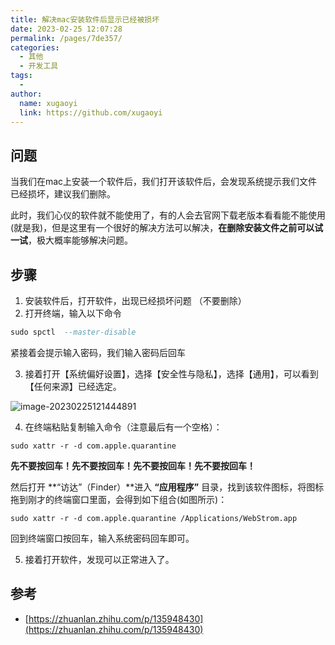 ```yaml
---
title: 解决mac安装软件后显示已经被损坏
date: 2023-02-25 12:07:28
permalink: /pages/7de357/
categories:
  - 其他
  - 开发工具
tags:
  - 
author: 
  name: xugaoyi
  link: https://github.com/xugaoyi
---
```

## 问题

当我们在mac上安装一个软件后，我们打开该软件后，会发现系统提示我们文件已经损坏，建议我们删除。

此时，我们心仪的软件就不能使用了，有的人会去官网下载老版本看看能不能使用(就是我)，但是这里有一个很好的解决方法可以解决，**在删除安装文件之前可以试一试**，极大概率能够解决问题。



## 步骤

1. 安装软件后，打开软件，出现已经损坏问题 （不要删除）
2. 打开终端，输入以下命令

```sql
sudo spctl  --master-disable
```

紧接着会提示输入密码，我们输入密码后回车



3. 接着打开【系统偏好设置】，选择【安全性与隐私】，选择【通用】，可以看到【任何来源】已经选定。

![image-20230225121444891](https://2290653824-github-io.oss-cn-hangzhou.aliyuncs.com/undefinedimage-20230225121444891.png)



4. 在终端粘贴复制输入命令（注意最后有一个空格）：

```text
sudo xattr -r -d com.apple.quarantine 
```

**先不要按回车！先不要按回车！先不要按回车！先不要按回车！**

然后打开 **“访达”（Finder）**进入 **“应用程序”** 目录，找到该软件图标，将图标拖到刚才的终端窗口里面，会得到如下组合(如图所示)：

```text
sudo xattr -r -d com.apple.quarantine /Applications/WebStrom.app
```

回到终端窗口按回车，输入系统密码回车即可。



5. 接着打开软件，发现可以正常进入了。





## 参考

- [https://zhuanlan.zhihu.com/p/135948430](https://zhuanlan.zhihu.com/p/135948430)

